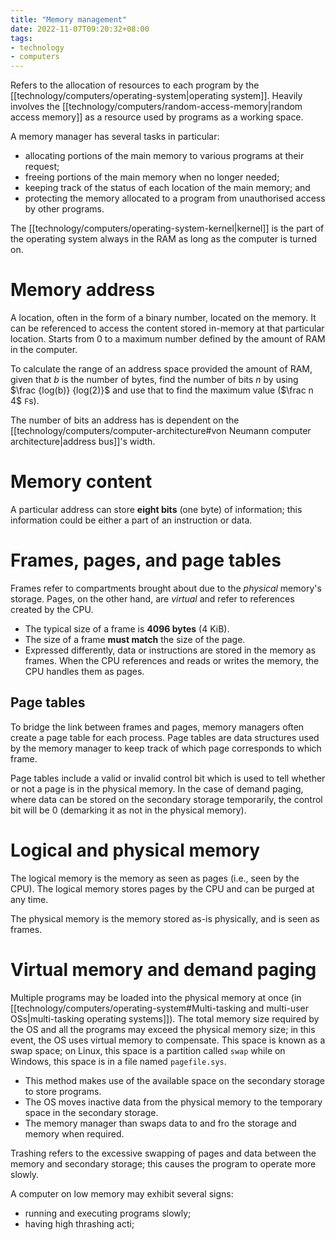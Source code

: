 ```yaml
---
title: "Memory management"
date: 2022-11-07T09:20:32+08:00
tags:
- technology
- computers
---
```


Refers to the allocation of resources to each program by the [[technology/computers/operating-system|operating system]]. Heavily involves the [[technology/computers/random-access-memory|random access memory]] as a resource used by programs as a working space.

A memory manager has several tasks in particular:
- allocating portions of the main memory to various programs at their request;
- freeing portions of the main memory when no longer needed;
- keeping track of the status of each location of the main memory; and
- protecting the memory allocated to a program from unauthorised access by other programs.

The [[technology/computers/operating-system-kernel|kernel]] is the part of the operating system always in the RAM as long as the computer is turned on.

# Memory address

A location, often in the form of a binary number, located on the memory. It can be referenced to access the content stored in-memory at that particular location. Starts from 0 to a maximum number defined by the amount of RAM in the computer.

To calculate the range of an address space provided the amount of RAM, given that $b$ is the number of bytes, find the number of bits $n$ by using $\frac {log(b)} {log(2)}$ and use that to find the maximum value ($\frac n 4$ `F`s).

The number of bits an address has is dependent on the [[technology/computers/computer-architecture#von Neumann computer architecture|address bus]]'s width.

# Memory content

A particular address can store **eight bits** (one byte) of information; this information could be either a part of an instruction or data.

# Frames, pages, and page tables

Frames refer to compartments brought about due to the *physical* memory's storage. Pages, on the other hand, are *virtual* and refer to references created by the CPU.
- The typical size of a frame is **4096 bytes** (4 KiB).
- The size of a frame **must match** the size of the page.
- Expressed differently, data or instructions are stored in the memory as frames. When the CPU references and reads or writes the memory, the CPU handles them as pages.

## Page tables

To bridge the link between frames and pages, memory managers often create a page table for each process. Page tables are data structures used by the memory manager to keep track of which page corresponds to which frame.

Page tables include a valid or invalid control bit which is used to tell whether or not a page is in the physical memory. In the case of demand paging, where data can be stored on the secondary storage temporarily, the control bit will be 0 (demarking it as not in the physical memory).

# Logical and physical memory

The logical memory is the memory as seen as pages (i.e., seen by the CPU). The logical memory stores pages by the CPU and can be purged at any time.

The physical memory is the memory stored as-is physically, and is seen as frames.

# Virtual memory and demand paging

Multiple programs may be loaded into the physical memory at once (in [[technology/computers/operating-system#Multi-tasking and multi-user OSs|multi-tasking operating systems]]). The total memory size required by the OS and all the programs may exceed the physical memory size; in this event, the OS uses virtual memory to compensate. This space is known as a swap space; on Linux, this space is a partition called `swap` while on Windows, this space is in a file named `pagefile.sys`.
- This method makes use of the available space on the secondary storage to store programs.
- The OS moves inactive data from the physical memory to the temporary space in the secondary storage.
- The memory manager than swaps data to and fro the storage and memory when required.

Trashing refers to the excessive swapping of pages and data between the memory and secondary storage; this causes the program to operate more slowly.

A computer on low memory may exhibit several signs:
- running and executing programs slowly;
- having high thrashing acti;